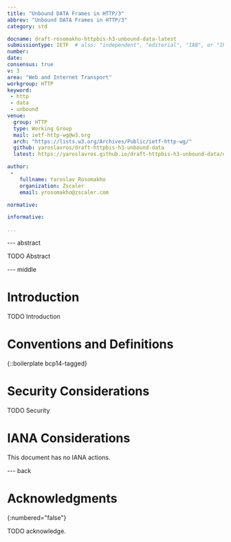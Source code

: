```yaml
---
title: "Unbound DATA Frames in HTTP/3"
abbrev: "Unbound DATA Frames in HTTP/3"
category: std

docname: draft-rosomakho-httpbis-h3-unbound-data-latest
submissiontype: IETF  # also: "independent", "editorial", "IAB", or "IRTF"
number:
date:
consensus: true
v: 3
area: "Web and Internet Transport"
workgroup: HTTP
keyword:
 - http
 - data
 - unbound
venue:
  group: HTTP
  type: Working Group
  mail: ietf-http-wg@w3.org
  arch: "https://lists.w3.org/Archives/Public/ietf-http-wg/"
  github: yaroslavros/draft-httpbis-h3-unbound-data
  latest: https://yaroslavros.github.io/draft-httpbis-h3-unbound-data/draft-rosomakho-httpbis-h3-unbound-data.html

author:
 -
    fullname: Yaroslav Rosomakho
    organization: Zscaler
    email: yrosomakho@zscaler.com

normative:

informative:

...
```


--- abstract

TODO Abstract


--- middle

# Introduction

TODO Introduction


# Conventions and Definitions

{::boilerplate bcp14-tagged}


# Security Considerations

TODO Security


# IANA Considerations

This document has no IANA actions.


--- back

# Acknowledgments
{:numbered="false"}

TODO acknowledge.
